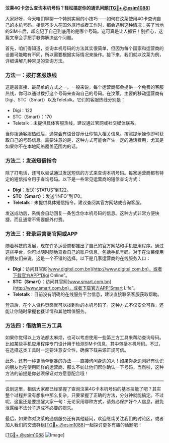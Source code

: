 **汶莱4G卡怎么查询本机号码？轻松搞定你的通讯问题[[TG💪+ @esim1088](https://t.me/s/esim1088)]**

大家好呀，今天咱们聊聊一个特别实用的小技巧——如何在汶莱使用4G卡查询自己的本机号码。相信不少人在国外旅行或者工作时，都会遇到这种情况：买了当地的SIM卡后，却忘记了自己到底用的是哪个号码。这可真是让人抓狂！别担心，这篇文章会手把手教你解决这个问题。

首先，咱们得知道，查询本机号码的方法其实很简单，但因为每个国家和运营商的设置可能略有不同，所以需要根据实际情况来操作。接下来，我们就以汶莱为例，详细讲解几种常见的查询方法。

### 方法一：拨打客服热线

这是最直接、最简单的方式之一。一般来说，每个运营商都会提供一个免费的客服热线，你可以通过拨打这个号码来查询自己的号码。在汶莱，主要的移动运营商有Digi、STC（Smart）以及Teletalk。它们的客服热线分别是：

- Digi：122
- STC（Smart）：170
- Teletalk：未提供具体客服热线，建议通过官网或社交媒体联系。

当你拨通客服热线后，通常会有语音提示让你输入相关信息。按照提示操作即可获取自己的号码信息。需要注意的是，这种方式可能会产生一定的通话费用，尤其是如果你不在本地网络覆盖范围内的话。

### 方法二：发送短信指令

除了打电话，还可以尝试通过发送短信的方式来查询本机号码。每家运营商都有特定的短信指令用于查询号码。以下是一些常见运营商的短信查询方式：

- **Digi**：发送“STATUS”到122。
- **STC（Smart）**：发送“INFO”到170。
- **Teletalk**：未提供具体短信指令，建议查阅其官方网站或咨询客服。

发送成功后，系统会自动回复一条包含你本机号码的信息。这种方式非常方便快捷，而且通常不需要额外付费。

### 方法三：登录运营商官网或APP

随着科技的发展，现在许多运营商都推出了自己的官方网站和手机应用程序。通过这些平台，你可以随时随地查看自己的账户信息，包括手机号码。对于在汶莱使用的朋友们来说，这是一个不错的选择。以下是几家运营商的在线服务入口：

- **Digi**：访问其官网[www.digitel.com.bn](http://www.digitel.com.bn)，或者下载官方APP“Digi Online”。
- **STC（Smart）**：访问其官网[www.smart.com.bn](http://www.smart.com.bn)，或者下载官方APP“Smart Life”。
- **Teletalk**：目前没有明确的在线服务平台信息，建议直接联系客服获取帮助。

登录后，在个人资料页面就可以找到你的本机号码了。这种方式不仅安全可靠，还能让你随时掌握套餐详情和其他增值服务。

### 方法四：借助第三方工具

如果你觉得以上方法都太麻烦，也可以考虑使用一些第三方工具来帮助查询号码。比如某些手机应用程序专门设计用于检测SIM卡信息，其中包括本机号码。不过，在选择这类工具时一定要注意安全性，确保下载来源正规可信。

此外，还有一种更简单粗暴的办法——直接询问身边的人！如果你身边刚好有认识的朋友也在使用同样的运营商，那么不妨让他们帮你确认一下号码。当然啦，这种方法的前提是你必须保证对方愿意配合哦！

---

说到这里，相信大家都已经掌握了查询汶莱4G卡本机号码的基本技能了吧？其实整个过程并没有想象中那么复杂，只要掌握了正确的方法，分分钟就能搞定。不过呢，这里还是要提醒大家一句：无论采用哪种方式，请务必保护好个人信息，避免泄露给不法分子造成不必要的损失。

最后，如果你对汶莱的通信服务还有其他疑问，欢迎继续关注我们的讨论区，或者加入我们的交流群组[[TG💪+ @esim1088](https://t.me/s/esim1088)]一起探讨更多有趣的话题吧！

[[TG💪+ @esim1088](https://t.me/s/esim1088) ![Image](https://i.postimg.cc/4NQfJmqS/Snipaste-2025-05-13-00-14-12.png)]